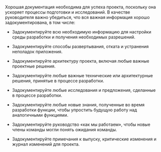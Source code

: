 Хорошая документация необходима для успеха проекта, поскольку она ускоряет процессы подготовки и исследований. В качестве руководителя важно убедиться, что вся важная информация хорошо задокументирована, в том числе:

- Задокументируйте всю необходимую информацию для настройки среды разработки и получения необходимых разрешений.

- Задокументируйте способы развертывания, отката и устранения неполадок приложения.

- Задокументируйте архитектуру проекта, включая любые важные проектные решения.

- Задокументируйте любые важные технические или архитектурные решения, принятые в процессе разработки.

- Задокументируйте любые исследования и предложения, сделанные в процессе разработки.

- Задокументируйте любые новые знания, полученные во время разработки функции, чтобы упростить будущую работу над аналогичными функциями.

- Задокументируйте руководство «как мы работаем», чтобы новые члены команды могли понять ожидания команды.

- Задокументируйте примечания к выпуску, критические изменения и журнал изменений для проекта.

